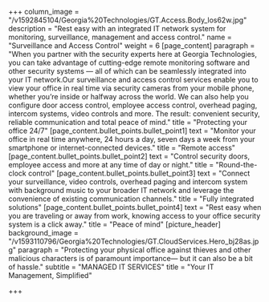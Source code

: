 +++
column_image = "/v1592845104/Georgia%20Technologies/GT.Access.Body_los62w.jpg"
description = "Rest easy with an integrated IT network system for monitoring, surveillance, management and access control."
name = "Surveillance and Access Control"
weight = 6
[page_content]
paragraph = "When you partner with the security experts here at Georgia Technologies, you can take advantage of cutting-edge remote monitoring software and other security systems — all of which can be seamlessly integrated into your IT network.Our surveillance and access control services enable you to view your office in real time via security cameras from your mobile phone, whether you’re inside or halfway across the world. We can also help you configure door access control, employee access control, overhead paging, intercom systems, video controls and more. The result: convenient security, reliable communication and total peace of mind."
title = "Protecting your office 24/7"
[page_content.bullet_points.bullet_point1]
text = "Monitor your office in real time anywhere, 24 hours a day, seven days a week from your smartphone or internet-connected devices."
title = "Remote access"
[page_content.bullet_points.bullet_point2]
text = "Control security doors, employee access and more at any time of day or night."
title = "Round-the-clock control"
[page_content.bullet_points.bullet_point3]
text = "Connect your surveillance, video controls, overhead paging and intercom system with background music to your broader IT network and leverage the convenience of existing communication channels."
title = "Fully integrated solutions"
[page_content.bullet_points.bullet_point4]
text = "Rest easy when you are traveling or away from work, knowing access to your office security system is a click away."
title = "Peace of mind"
[picture_header]
background_image = "/v1593110796/Georgia%20Technologies/GT.CloudServices.Hero_bj28as.jpg"
paragraph = "Protecting your physical office against thieves and other malicious characters is of paramount importance— but it can also be a bit of hassle."
subtitle = "MANAGED IT SERVICES"
title = "Your IT Management, Simplified"

+++

